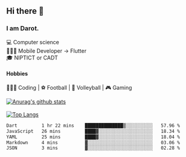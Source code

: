 ## Hi there 👋

### I am Darot.

💻 Computer science <br>
🧑🏻‍💻 Mobile Developer -> Flutter<br>
🎓 NIPTICT or CADT<br>

#### Hobbies 
🧑🏻‍💻 Coding  |  ⚽️ Football | 🏐 Volleyball | 🎮 Gaming<br>

<!-- [![Darot's GitHub stats](https://github-readme-stats.vercel.app/api?username=darot-chen)](https://github.com/darot-chen/github-readme-stats) -->
<!--
**darot-chen/darot-chen** is a ✨ _special_ ✨ repository because its `README.md` (this file) appears on your GitHub profile.

Here are some ideas to get you started:

- 🔭 I’m currently working on ...
- 🌱 I’m currently learning ...
- 👯 I’m looking to collaborate on ...
- 🤔 I’m looking for help with ...
- 💬 Ask me about ...
- 📫 How to reach me: ...
- 😄 Pronouns: ...
- ⚡ Fun fact: ...
-->

[![Anurag's github stats](https://github-readme-stats.vercel.app/api?username=darot-chen&count_private=true&theme=cobalt&show_icons=true)](https://github.com/darot-chen)
</br>
</br>
[![Top Langs](https://github-readme-stats.vercel.app/api/top-langs/?username=darot-chen&layout=compact&theme=cobalt)](https://github.com/darot-chen/)


<!--START_SECTION:waka-->

```txt
Dart         1 hr 22 mins    ██████████████▒░░░░░░░░░░   57.96 %
JavaScript   26 mins         ████▓░░░░░░░░░░░░░░░░░░░░   18.34 %
YAML         25 mins         ████▓░░░░░░░░░░░░░░░░░░░░   18.04 %
Markdown     4 mins          ▓░░░░░░░░░░░░░░░░░░░░░░░░   03.06 %
JSON         3 mins          ▓░░░░░░░░░░░░░░░░░░░░░░░░   02.28 %
```

<!--END_SECTION:waka-->
